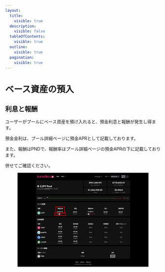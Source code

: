 ```yaml
---
layout:
  title:
    visible: true
  description:
    visible: false
  tableOfContents:
    visible: true
  outline:
    visible: true
  pagination:
    visible: true
---
```


# ベース資産の預入

## 利息と報酬

ユーザーがプールにベース資産を預け入れると、預金利息と報酬が発生し得ます。

預金金利は、プール詳細ページに預金APRとして記載しております。

また、報酬はPNDで、報酬率はプール詳細ページの預金APRの下に記載しております。

併せてご確認ください。

<figure><img src="../.gitbook/assets/Group 18.png" alt=""><figcaption></figcaption></figure>

